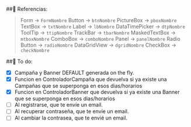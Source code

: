 ﻿##:page_facing_up: Referencias:
> Form -> `FormNombre`
> Button -> `btnNombre`
> PictureBox ->  `pboxNombre`
> TextBox ->  `txtNombre`
> Label ->  `lbNombre`
> DataTimePicker ->  `dtpNombre`
> ToolTip ->  `ttipNombre`
> TrackBar ->  `tbarNombre`
> MaskedTextBox ->  `mtboxNombre`
> ComboBox ->  `comboNombre`
> Panel -> `panelNombre`
> Radio Button -> `radioNombre`
> DataGridView -> `dgridNombre`
> CheckBox -> `checkNombre`

##:pushpin: To do:
- [x] Campaña y Banner DEFAULT generada on the fly.
- [x] Funcion en ControladorCampaña que devuelva si ya existe una Campañas que se superponga en esos dias/horarios
- [x] Funcion en ControladorBanner que devuelva si ya existe una Banner que se superponga en esos dias/horarios
- [ ] Al registrarse, que te envíe un email.
- [ ] Al recuperar contraseña, que te envíe un email.
- [ ] Al cambiar la contrasea, que te envié un email.